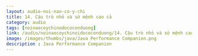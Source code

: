 ```yaml
---
layout: audio-noi-nao-co-y-chi
title: 14. Cậu trò nhỏ và sứ mệnh cao cả
category: audio
tags: [noinaocoychinodococonduong]
link: /audio/noinaocoychinoidococonduong/14. Cậu trò nhỏ và sứ mệnh cao cả.mp3 
image: /images/thumbs/java/Java Performance Companion.png
description : Java Performance Companion 
---
```












